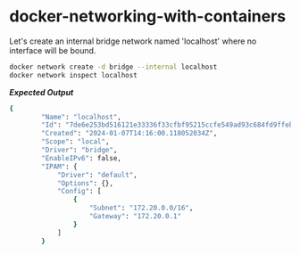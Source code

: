 # docker-networking-with-containers

Let's create an internal bridge network named 'localhost' where no interface will be bound.

```bash
docker network create -d bridge --internal localhost
docker network inspect localhost
```

***Expected Output***

```bash
{
        "Name": "localhost",
        "Id": "7de6e253bd516121e33336f33cfbf95215ccfe549ad93c684fd9ffeb71339755",
        "Created": "2024-01-07T14:16:00.118052034Z",
        "Scope": "local",
        "Driver": "bridge",
        "EnableIPv6": false,
        "IPAM": {
            "Driver": "default",
            "Options": {},
            "Config": [
                {
                    "Subnet": "172.20.0.0/16",
                    "Gateway": "172.20.0.1"
                }
            ]
        }
```